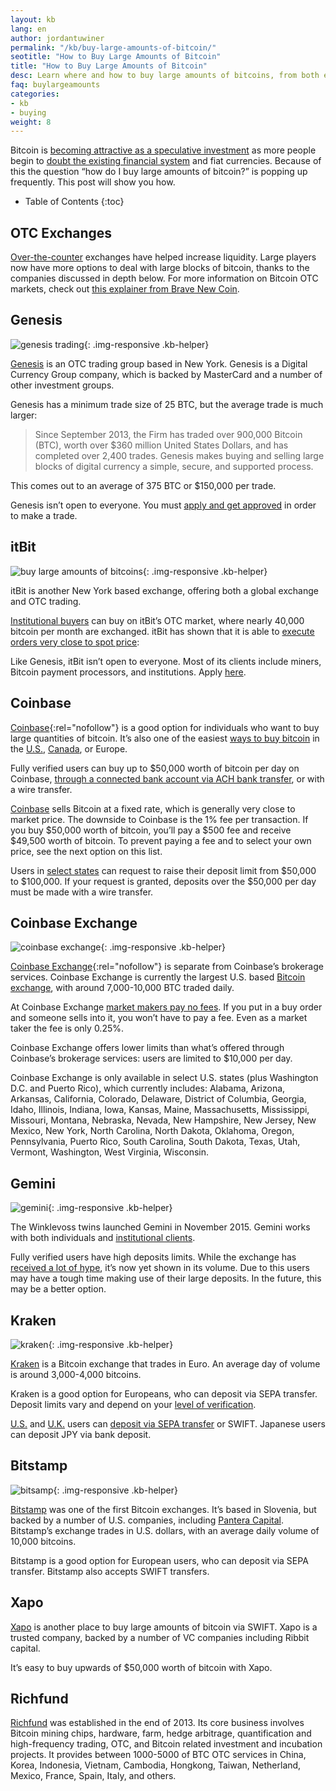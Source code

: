 ```yaml
---
layout: kb
lang: en
author: jordantuwiner
permalink: "/kb/buy-large-amounts-of-bitcoin/"
seotitle: "How to Buy Large Amounts of Bitcoin"
title: "How to Buy Large Amounts of Bitcoin"
desc: Learn where and how to buy large amounts of bitcoins, from both exchanges and brokers. 
faq: buylargeamounts
categories: 
- kb
- buying
weight: 8
---
```

Bitcoin is [becoming attractive as a speculative investment](/kb/investing-in-bitcoin/) as more people begin to [doubt the existing financial system](/kb/category/bitcoin-vs-traditional-finance/) and fiat currencies. Because of this the question “how do I buy large amounts of bitcoin?” is popping up frequently. This post will show you how.

* Table of Contents
{:toc}

## OTC Exchanges

[Over-the-counter](http://www.investopedia.com/terms/o/otc.asp) exchanges have helped increase liquidity. Large players now have more options to deal with large blocks of bitcoin, thanks to the companies discussed in depth below. For more information on Bitcoin OTC markets, check out [this explainer from Brave New Coin](http://bravenewcoin.com/news/how-to-buy-large-amounts-of-bitcoin-through-the-otc-market/).  

## Genesis

![genesis trading][1]{: .img-responsive .kb-helper}

[Genesis](http://genesistrading.com/) is an OTC trading group based in New York. Genesis is a Digital Currency Group company, which is backed by MasterCard and a number of other investment groups.

Genesis has a minimum trade size of 25 BTC, but the average trade is much larger:

> Since September 2013, the Firm has traded over 900,000 Bitcoin (BTC), worth over $360 million United States Dollars, and has completed over 2,400 trades. Genesis makes buying and selling large blocks of digital currency a simple, secure, and supported process. 

This comes out to an average of 375 BTC or $150,000 per trade.  

Genesis isn’t open to everyone. You must [apply and get approved](http://genesistrading.com/contact/) in order to make a trade.

## itBit  

![buy large amounts of bitcoins][2]{: .img-responsive .kb-helper}

itBit is another New York based exchange, offering both a global exchange and OTC trading.  

[Institutional buyers](https://www.itbit.com/h/exchange#institutions) can buy on itBit’s OTC market, where nearly 40,000 bitcoin per month are exchanged. itBit has shown that it is able to [execute orders very close to spot price](https://www.itbit.com/blog/itbit-bitcoin-otc-market-update-october-2015):  

Like Genesis, itBit isn’t open to everyone. Most of its clients include miners, Bitcoin payment processors, and institutions. Apply [here](https://www.itbit.com/h/exchange#institutions).

## Coinbase

[Coinbase](http://buybitcoinww.co/Buy_Coinbase){:rel="nofollow"} is a good option for individuals who want to buy large quantities of bitcoin. It’s also one of the easiest [ways to buy bitcoin](/kb/how-to-buy-bitcoin/) in the [U.S.](/en/us/), [Canada](/en/ca/), or Europe.

Fully verified users can buy up to $50,000 worth of bitcoin per day on Coinbase, [through a connected bank account via ACH bank transfer](/en/buy-bitcoin-ach-bank-transfer-united-states/), or with a wire transfer.  

[Coinbase](/exchanges/coinbase/) sells Bitcoin at a fixed rate, which is generally very close to market price. The downside to Coinbase is the 1% fee per transaction. If you buy $50,000 worth of bitcoin, you’ll pay a $500 fee and receive $49,500 worth of bitcoin. To prevent paying a fee and to select your own price, see the next option on this list.  

Users in [select states](https://support.coinbase.com/customer/portal/articles/1826671-what-countries-us-states-are-supported-for-coinbase-exchange-) can request to raise their deposit limit from $50,000 to $100,000. If your request is granted, deposits over the $50,000 per day must be made with a wire transfer.  

## Coinbase Exchange  

![coinbase exchange][5]{: .img-responsive .kb-helper}

[Coinbase Exchange](http://buybitcoinww.co/Buy_Coinbase){:rel="nofollow"} is separate from Coinbase’s brokerage services. Coinbase Exchange is currently the largest U.S. based [Bitcoin exchange](/exchanges/), with around 7,000-10,000 BTC traded daily.  

At Coinbase Exchange [market makers pay no fees](https://support.coinbase.com/customer/portal/articles/1826608-what-are-the-fees-for-using-coinbase-exchange-). If you put in a buy order and someone sells into it, you won’t have to pay a fee. Even as a market taker the fee is only 0.25%.

Coinbase Exchange offers lower limits than what’s offered through Coinbase’s brokerage services: users are limited to $10,000 per day.

Coinbase Exchange is only available in select U.S. states (plus Washington D.C. and Puerto Rico), which currently includes: Alabama, Arizona, Arkansas, California, Colorado, Delaware, District of Columbia, Georgia, Idaho, Illinois, Indiana, Iowa, Kansas, Maine, Massachusetts, Mississippi, Missouri, Montana, Nebraska, Nevada, New Hampshire, New Jersey, New Mexico, New York, North Carolina, North Dakota, Oklahoma, Oregon, Pennsylvania, Puerto Rico, South Carolina, South Dakota, Texas, Utah, Vermont, Washington, West Virginia, Wisconsin.

## Gemini

![gemini][6]{: .img-responsive .kb-helper}

The Winklevoss twins launched Gemini in November 2015. Gemini works with both individuals and [institutional clients](https://exchange.gemini.com/register/institution).

Fully verified users have high deposits limits. While the exchange has [received a lot of hype](http://www.ibtimes.co.uk/tyler-winklevoss-gemini-will-have-positive-effect-price-bitcoin-1523331), it’s now yet shown in its volume. Due to this users may have a tough time making use of their large deposits. In the future, this may be a better option.  

## Kraken

![kraken][3]{: .img-responsive .kb-helper}

[Kraken](https://www.kraken.com/) is a Bitcoin exchange that trades in Euro. An average day of volume is around 3,000-4,000 bitcoins.  

Kraken is a good option for Europeans, who can deposit via SEPA transfer. Deposit limits vary and depend on your [level of verification](https://support.kraken.com/hc/en-us/articles/201352206-What-are-the-Verification-Tiers-).  

[U.S.](/en/us/) and [U.K.](/en/gb/) users can [deposit via SEPA transfer](/en/buy-bitcoin-sepa-transfer/) or SWIFT. Japanese users can deposit JPY via bank deposit.

## Bitstamp

![bitsamp][4]{: .img-responsive .kb-helper}

[Bitstamp](https://www.bitstamp.net/) was one of the first Bitcoin exchanges. It’s based in Slovenia, but backed by a number of U.S. companies, including [Pantera Capital](https://panteracapital.com/about/). Bitstamp’s exchange trades in U.S. dollars, with an average daily volume of 10,000 bitcoins.  

Bitstamp is a good option for European users, who can deposit via SEPA transfer. Bitstamp also accepts SWIFT transfers.

## Xapo

[Xapo](https://xapo.com/) is another place to buy large amounts of bitcoin via SWIFT. Xapo is a trusted company, backed by a number of VC companies including Ribbit capital.  

It’s easy to buy upwards of $50,000 worth of bitcoin with Xapo.

## Richfund
[Richfund](http://www.richfund.pe/) was established in the end of 2013. Its core business involves Bitcoin mining chips, hardware, farm, hedge arbitrage, quantification and high-frequency trading, OTC, and Bitcoin related investment and incubation projects. It provides between 1000-5000 of BTC OTC services in China, Korea, Indonesia, Vietnam, Cambodia, Hongkong, Taiwan, Netherland, Mexico, France, Spain, Italy, and others.

[1]: /img/large/genesis.png
[2]: /img/large/itbit.png
[3]: /img/large/kraken.png
[4]: /img/large/bitstamp.png
[5]: /img/large/cbe.png
[6]: /img/large/gemini.png
